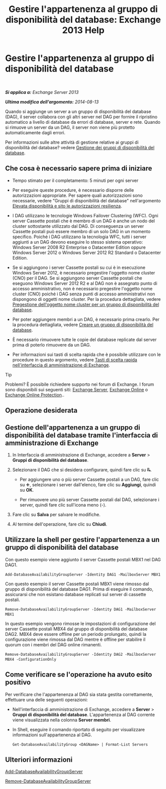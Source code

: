 ﻿---
title: "Gestire l'appartenenza al gruppo di disponibilità del database: Exchange 2013 Help"
TOCTitle: Gestire l'appartenenza al gruppo di disponibilità del database
ms:assetid: fb2ea15e-96d5-4045-b75b-b0aa5fc60479
ms:mtpsurl: https://technet.microsoft.com/it-it/library/Dd351278(v=EXCHG.150)
ms:contentKeyID: 50482070
ms.date: 05/22/2018
mtps_version: v=EXCHG.150
ms.translationtype: MT
---

# Gestire l'appartenenza al gruppo di disponibilità del database

 

_**Si applica a:** Exchange Server 2013_

_**Ultima modifica dell'argomento:** 2014-08-13_

Quando si aggiunge un server a un gruppo di disponibilità del database (DAG), il server collabora con gli altri server nel DAG per fornire il ripristino automatico a livello di database da errori di database, server e rete. Quando si rimuove un server da un DAG, il server non viene più protetto automaticamente dagli errori.

Per informazioni sulle altre attività di gestione relative ai gruppi di disponibilità del database? vedere [Gestione dei gruppi di disponibilità del database](managing-database-availability-groups-exchange-2013-help.md).

## Che cosa è necessario sapere prima di iniziare

  - Tempo stimato per il completamento: 5 minuti per ogni server

  - Per eseguire queste procedure, è necessario disporre delle autorizzazioni appropriate. Per sapere quali autorizzazioni sono necessarie, vedere "Gruppi di disponibilità del database" nell'argomento [Elevata disponibilità e sito le autorizzazioni resilienza](high-availability-and-site-resilience-permissions-exchange-2013-help.md).

  - I DAG utilizzano le tecnologie Windows Failover Clustering (WFC). Ogni server Cassette postali che è membro di un DAG è anche un nodo del cluster sottostante utilizzato dal DAG. Di conseguenza un server Cassette postali può essere membro di un solo DAG in un momento specifico. Poiché i DAG utilizzano la tecnologia WFC, tutti i server aggiunti a un DAG devono eseguire lo stesso sistema operativo: Windows Server 2008 R2 Enterprise o Datacenter Edition oppure Windows Server 2012 o Windows Server 2012 R2 Standard o Datacenter Edition.

  - Se si aggiungono i server Cassette postali su cui è in esecuzione Windows Server 2012, è necessario pregestire l'oggetto nome cluster (CNO) per il DAG. Se si aggiungono server Cassette postali che eseguono Windows Server 2012 R2 e al DAG non è assegnato punto di accesso amministrativo, non è necessario pregestire l'oggetto nome cluster (CNO) poiché i DAG senza punti di accesso amministrativi non dispongono di oggetti nome cluster. Per la procedura dettagliata, vedere [Pregestione dell'oggetto nome cluster per un gruppo di disponibilità del database](pre-stage-the-cluster-name-object-for-a-database-availability-group-exchange-2013-help.md).

  - Per poter aggiungere membri a un DAG, è necessario prima crearlo. Per la procedura dettagliata, vedere [Creare un gruppo di disponibilità del database](create-a-database-availability-group-exchange-2013-help.md).

  - È necessario rimuovere tutte le copie del database replicate dal server prima di poterlo rimuovere da un DAG.

  - Per informazioni sui tasti di scelta rapida che è possibile utilizzare con le procedure in questo argomento, vedere [Tasti di scelta rapida nell'interfaccia di amministrazione di Exchange](keyboard-shortcuts-in-the-exchange-admin-center-exchange-online-protection-help.md).


> [!TIP]
> Problemi? È possibile richiedere supporto nei forum di Exchange. I forum sono disponibili sui seguenti siti: <A href="https://go.microsoft.com/fwlink/p/?linkid=60612">Exchange Server</A>, <A href="https://go.microsoft.com/fwlink/p/?linkid=267542">Exchange Online</A> o <A href="https://go.microsoft.com/fwlink/p/?linkid=285351">Exchange Online Protection</A>..



## Operazione desiderata

## Gestione dell'appartenenza a un gruppo di disponibilità del database tramite l'interfaccia di amministrazione di Exchange

1.  In Interfaccia di amministrazione di Exchange, accedere a **Server** \> **Gruppi di disponibilità del database**.

2.  Selezionare il DAG che si desidera configurare, quindi fare clic su ![Gestione dei membri DAG](images/Dd351278.d567ae56-d6cd-4edb-ab67-ad8f7c58f337(EXCHG.150).gif "Gestione dei membri DAG").
    
      - Per aggiungere uno o più server Cassette postali a un DAG, fare clic su ![Icona Aggiungi](images/JJ218640.c1e75329-d6d7-4073-a27d-498590bbb558(EXCHG.150).gif "Icona Aggiungi"), selezionare i server dall'elenco, fare clic su **Aggiungi**, quindi su **OK**.
    
      - Per rimuovere uno più server Cassette postali dal DAG, selezionare i server, quindi fare clic sull'icona meno (-).

3.  Fare clic su **Salva** per salvare le modifiche.

4.  Al termine dell'operazione, fare clic su **Chiudi**.

## Utilizzare la shell per gestire l'appartenenza a un gruppo di disponibilità del database

Con questo esempio viene aggiunto il server Cassette postali MBX1 nel DAG DAG1.

    Add-DatabaseAvailabilityGroupServer -Identity DAG1 -MailboxServer MBX1

Con questo esempio il server Cassette postali MBX1 viene rimosso dal gruppo di disponibilità del database DAG1. Prima di eseguire il comando, assicurarsi che non esistano database replicati sul server di cassette postali.

    Remove-DatabaseAvailabilityGroupServer -Identity DAG1 -MailboxServer MBX1

In questo esempio vengono rimosse le impostazioni di configurazione del server Cassette postali MBX4 dal gruppo di disponibilità del database DAG2. MBX4 deve essere offline per un periodo prolungato, quindi la configurazione viene rimossa dal DAG mentre è offline per stabilire il quorum con i membri del DAG online rimanenti.

    Remove-DatabaseAvailabilityGroupServer -Identity DAG2 -MailboxServer MBX4 -ConfigurationOnly

## Come verificare se l'operazione ha avuto esito positivo

Per verificare che l'appartenenza al DAG sia stata gestita correttamente, effettuare una delle seguenti operazioni:

  - Nell'interfaccia di amministrazione di Exchange, accedere a **Server** \> **Gruppi di disponibilità del database**. L'appartenenza al DAG corrente viene visualizzata nella colonna **Server membri**.

  - In Shell, eseguire il comando riportato di seguito per visualizzare informazioni sull'appartenenza al DAG.
    
        Get-DatabaseAvailabilityGroup <DAGName> | Format-List Servers

## Ulteriori informazioni

[Add-DatabaseAvailabilityGroupServer](https://technet.microsoft.com/it-it/library/dd298049\(v=exchg.150\))

[Remove-DatabaseAvailabilityGroupServer](https://technet.microsoft.com/it-it/library/dd297956\(v=exchg.150\))

